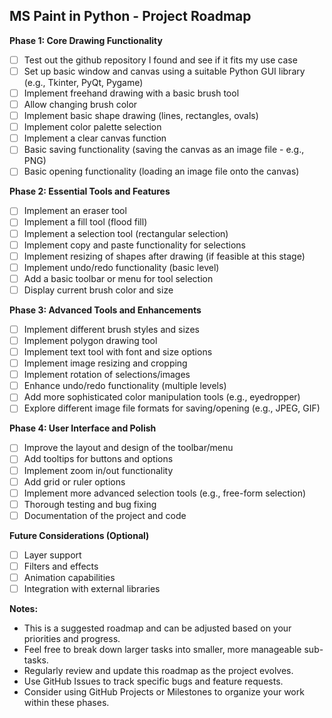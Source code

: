 ## MS Paint in Python - Project Roadmap

**Phase 1: Core Drawing Functionality**

* [ ] Test out the github repository I found and see if it fits my use case
* [ ] Set up basic window and canvas using a suitable Python GUI library (e.g., Tkinter, PyQt, Pygame)
* [ ] Implement freehand drawing with a basic brush tool
* [ ] Allow changing brush color
* [ ] Implement basic shape drawing (lines, rectangles, ovals)
* [ ] Implement color palette selection
* [ ] Implement a clear canvas function
* [ ] Basic saving functionality (saving the canvas as an image file - e.g., PNG)
* [ ] Basic opening functionality (loading an image file onto the canvas)

**Phase 2: Essential Tools and Features**

* [ ] Implement an eraser tool
* [ ] Implement a fill tool (flood fill)
* [ ] Implement a selection tool (rectangular selection)
* [ ] Implement copy and paste functionality for selections
* [ ] Implement resizing of shapes after drawing (if feasible at this stage)
* [ ] Implement undo/redo functionality (basic level)
* [ ] Add a basic toolbar or menu for tool selection
* [ ] Display current brush color and size

**Phase 3: Advanced Tools and Enhancements**

* [ ] Implement different brush styles and sizes
* [ ] Implement polygon drawing tool
* [ ] Implement text tool with font and size options
* [ ] Implement image resizing and cropping
* [ ] Implement rotation of selections/images
* [ ] Enhance undo/redo functionality (multiple levels)
* [ ] Add more sophisticated color manipulation tools (e.g., eyedropper)
* [ ] Explore different image file formats for saving/opening (e.g., JPEG, GIF)

**Phase 4: User Interface and Polish**

* [ ] Improve the layout and design of the toolbar/menu
* [ ] Add tooltips for buttons and options
* [ ] Implement zoom in/out functionality
* [ ] Add grid or ruler options
* [ ] Implement more advanced selection tools (e.g., free-form selection)
* [ ] Thorough testing and bug fixing
* [ ] Documentation of the project and code

**Future Considerations (Optional)**

* [ ] Layer support
* [ ] Filters and effects
* [ ] Animation capabilities
* [ ] Integration with external libraries

**Notes:**

* This is a suggested roadmap and can be adjusted based on your priorities and progress.
* Feel free to break down larger tasks into smaller, more manageable sub-tasks.
* Regularly review and update this roadmap as the project evolves.
* Use GitHub Issues to track specific bugs and feature requests.
* Consider using GitHub Projects or Milestones to organize your work within these phases.
